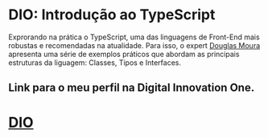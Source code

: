 # DIO: Introdução ao TypeScript
Exprorando na prática o TypeScript, uma das linguagens de Front-End mais robustas e recomendadas na atualidade. Para isso, o expert [Douglas Moura](https://www.linkedin.com/in/dougmoura/) apresenta uma série de exemplos práticos que abordam as principais estruturas da liguagem: Classes, Tipos e Interfaces.

## Link para o meu perfil na Digital Innovation One.
# [DIO](https://web.digitalinnovation.one/users/ddiogooliveira9)
